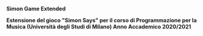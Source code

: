 <b>Simon Game Extended<b>

Estensione del gioco "Simon Says" per il corso di Programmazione per la Musica (Università degli Studi di Milano) Anno Accademico 2020/2021
